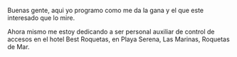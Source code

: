 Buenas gente, aqui yo programo como me da la gana y el que este interesado que lo mire. 

Ahora mismo me estoy dedicando a ser personal auxiliar de control de accesos en el hotel Best Roquetas, en Playa Serena, Las Marinas, Roquetas de Mar. 
